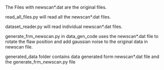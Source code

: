 The Files with newscan*.dat are the original files.

read_all_files.py will read all the newscan*.dat files.

dataset_reader.py will read individual newscan*.dat files.

generate_frm_newscan.py in data_gen_code uses the newscan*.dat file to rotate the flaw position and add gaussian noise to the original data in newscan file.

generated_data folder contains data generated form newscan*.dat file and the generate_frm_newscan.py file
